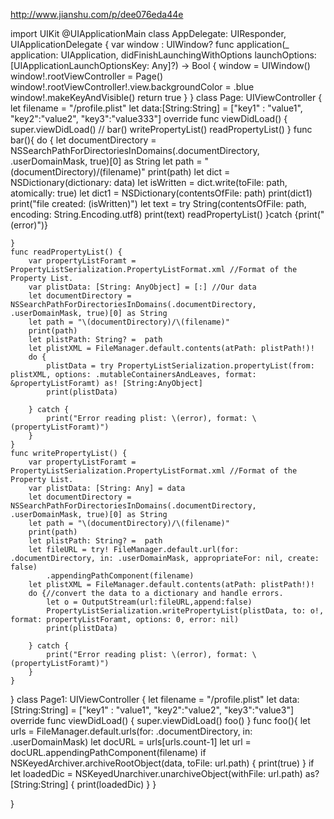http://www.jianshu.com/p/dee076eda44e


import UIKit
@UIApplicationMain
class AppDelegate: UIResponder, UIApplicationDelegate {
    var window : UIWindow?
    func application(_ application: UIApplication, didFinishLaunchingWithOptions launchOptions: [UIApplicationLaunchOptionsKey: Any]?) -> Bool {
        window = UIWindow()
        window!.rootViewController = Page()
        window!.rootViewController!.view.backgroundColor = .blue
        window!.makeKeyAndVisible()
        return true
    }
}
class Page: UIViewController {
    let filename = "/profile.plist"
    let data:[String:String] = ["key1" : "value1", "key2":"value2", "key3":"value333"]
    override func viewDidLoad() {
        super.viewDidLoad()
//        bar()
        writePropertyList()
        readPropertyList()
    }
    func bar(){
        do {
            let documentDirectory = NSSearchPathForDirectoriesInDomains(.documentDirectory, .userDomainMask, true)[0] as String
            let path = "\(documentDirectory)/\(filename)"
            print(path)
            let dict = NSDictionary(dictionary: data)
            let isWritten = dict.write(toFile: path, atomically: true)
            let dict1 = NSDictionary(contentsOfFile: path)
            print(dict1)
            print("file created: \(isWritten)")
            let text = try String(contentsOfFile: path, encoding: String.Encoding.utf8)
            print(text)
            readPropertyList()
        }catch {print("\(error)")}
        
    }
    func readPropertyList() {
        var propertyListForamt =  PropertyListSerialization.PropertyListFormat.xml //Format of the Property List.
        var plistData: [String: AnyObject] = [:] //Our data
        let documentDirectory = NSSearchPathForDirectoriesInDomains(.documentDirectory, .userDomainMask, true)[0] as String
        let path = "\(documentDirectory)/\(filename)"
        print(path)
        let plistPath: String? =  path
        let plistXML = FileManager.default.contents(atPath: plistPath!)!
        do {
            plistData = try PropertyListSerialization.propertyList(from: plistXML, options: .mutableContainersAndLeaves, format: &propertyListForamt) as! [String:AnyObject]
            print(plistData)
            
        } catch {
            print("Error reading plist: \(error), format: \(propertyListForamt)")
        }
    }
    func writePropertyList() {
        var propertyListForamt =  PropertyListSerialization.PropertyListFormat.xml //Format of the Property List.
        var plistData: [String: Any] = data
        let documentDirectory = NSSearchPathForDirectoriesInDomains(.documentDirectory, .userDomainMask, true)[0] as String
        let path = "\(documentDirectory)/\(filename)"
        print(path)
        let plistPath: String? =  path
        let fileURL = try! FileManager.default.url(for: .documentDirectory, in: .userDomainMask, appropriateFor: nil, create: false)
            .appendingPathComponent(filename)
        let plistXML = FileManager.default.contents(atPath: plistPath!)!
        do {//convert the data to a dictionary and handle errors.
            let o = OutputStream(url:fileURL,append:false)
            PropertyListSerialization.writePropertyList(plistData, to: o!, format: propertyListForamt, options: 0, error: nil)
            print(plistData)
            
        } catch {
            print("Error reading plist: \(error), format: \(propertyListForamt)")
        }
    }
}
class Page1: UIViewController {
    let filename = "/profile.plist"
    let data:[String:String] = ["key1" : "value1", "key2":"value2", "key3":"value3"]
    override func viewDidLoad() {
        super.viewDidLoad()
        foo()
    }
    func foo(){
        let urls = FileManager.default.urls(for: .documentDirectory, in: .userDomainMask)
        let docURL = urls[urls.count-1]
        let url = docURL.appendingPathComponent(filename)
        if NSKeyedArchiver.archiveRootObject(data, toFile: url.path) {
            print(true)
        }
        if let loadedDic = NSKeyedUnarchiver.unarchiveObject(withFile: url.path) as? [String:String] {
            print(loadedDic)
        }
    }
    
}


